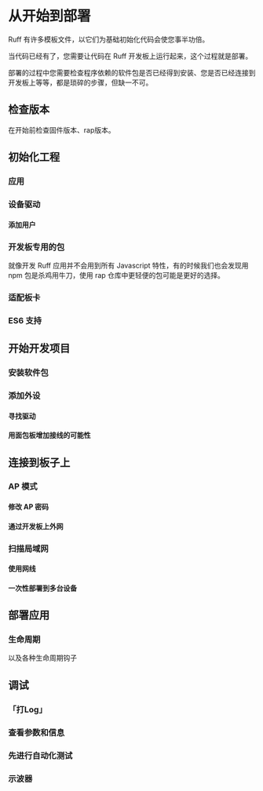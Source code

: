 # 从开始到部署

Ruff 有许多模板文件，以它们为基础初始化代码会使您事半功倍。

当代码已经有了，您需要让代码在 Ruff 开发板上运行起来，这个过程就是部署。
  
部署的过程中您需要检查程序依赖的软件包是否已经得到安装、您是否已经连接到开发板上等等，都是琐碎的步骤，但缺一不可。

## 检查版本

在开始前检查固件版本、rap版本。

## 初始化工程

### 应用

### 设备驱动

#### 添加用户

### 开发板专用的包

就像开发 Ruff 应用并不会用到所有 Javascript 特性，有的时候我们也会发现用 npm 包是杀鸡用牛刀，使用 rap 仓库中更轻便的包可能是更好的选择。

### 适配板卡

### ES6 支持

## 开始开发项目

### 安装软件包

### 添加外设

#### 寻找驱动

#### 用面包板增加接线的可能性

## 连接到板子上

### AP 模式

#### 修改 AP 密码

#### 通过开发板上外网

### 扫描局域网

#### 使用网线

#### 一次性部署到多台设备

## 部署应用

### 生命周期

以及各种生命周期钩子

## 调试

### 「打Log」

### 查看参数和信息

### 先进行自动化测试

### 示波器

